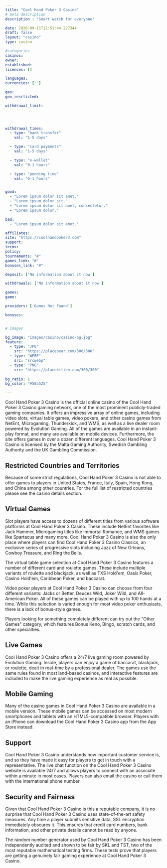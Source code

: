 ```yaml
---
title: "Cool Hand Poker 3 Casino"
# meta description
description : "Smart watch for everyone"

date: 2020-09-11T12:51:44.227344
draft: false
layout: "casino" 
type: casino

#categories
casinos: 
owner: 
established: 
licences: []

languages: 
currencies: ['']

geo: 
geo_resrticted: 

withdrawal_limit:

  
  

withdrawal_times:
  - type: "bank transfer"
    val: "1-5 days"

  - type: "card payments"
    val: "1-5 days"

  - type: "e-wallet"
    val: "0-1 hours"

  - type: "pending time"
    val: "0-1 hours"


good:
  - "Lorem ipsum dolor sit amet."
  - "Lorem ipsum dolor sit."
  - "Lorem ipsum dolor sit amet, consectetur."
  - "Lorem ipsum dolor."

bad:
  - "Lorem ipsum dolor sit amet."

affiliates: 
site: "https://coolhandpoker3.com"
support: 
terms:
policy:
tournaments: "#"
games_link: "#"
bonuses_link: "#"

deposit: ['No information about it now']

withdrawals: ['No information about it now']

games: 
game:

providers: ['Games Not Found']

bonuses:


# images

bg_image: "images/casino/casino-bg.jpg"  
feature:
  - type: "JPG" 
    src: "https://placebear.com/300/300"
  - type: "WEBP"
    src: "srcwebp"
  - type: "PNG"
    src: "https://placekitten.com/300/300"  
 
bg_ratio: 1 
bg_color: "#58a525"  

---
```


Cool Hand Poker 3 Casino is the official online casino of the Cool Hand Poker 3 Casino gaming network, one of the most prominent publicly-traded gaming companies. It offers an impressive array of online games, including video slots, virtual table games, video pokers, and other casino games from NetEnt, Microgaming, Thunderkick, and WMS, as well as a live dealer room powered by Evolution Gaming. All of the games are available in an instant-play format, and many are available on mobile devices. Furthermore, the site offers games in over a dozen different languages. Cool Hand Poker 3 Casino is licensed by the Malta Gaming Authority, Swedish Gambling Authority and the UK Gambling Commission.

## Restricted Countries and Territories
Because of some strict regulations, Cool Hand Poker 3 Casino is not able to offer games to players in United States, France, Italy, Spain, Hong Kong, and China among other countries. For the full list of restricted countries please see the casino details section.

## Virtual Games
Slot players have access to dozens of different titles from various software platforms at Cool Hand Poker 3 Casino. These include NetEnt favorites like Jack Hammer, Microgaming titles like Immortal Romance, and WMS games like Spartacus and many more. Cool Hand Poker 3 Casino is also the only place where players can find Cool Hand Poker 3 Casino Classics, an exclusive series of progressive slots including Jazz of New Orleans, Cowboy Treasure, and Ring the Bells.

The virtual table game selection at Cool Hand Poker 3 Casino features a number of different card and roulette games. These include multiple variants of roulette and blackjack, as well as TXS Hold'em, Oasis Poker, Casino Hold'em, Caribbean Poker, and baccarat.

Video poker players at Cool Hand Poker 3 Casino can choose from four different variants: Jacks or Better, Deuces Wild, Joker Wild, and All-American Poker. All of these games can be played with up to 100 hands at a time. While this selection is varied enough for most video poker enthusiasts, there is a lack of bonus-style games.

Players looking for something completely different can try out the "Other Games" category, which features Bonus Keno, Bingo, scratch cards, and other specialties.

## Live Games
Cool Hand Poker 3 Casino offers a 24/7 live gaming room powered by Evolution Gaming. Inside, players can enjoy a game of baccarat, blackjack, or roulette, dealt in real-time by a professional dealer. The games use the same rules found in most land-based casinos, and interactive features are included to make the live gaming experience as real as possible.

## Mobile Gaming
Many of the casino games in Cool Hand Poker 3 Casino are available in a mobile version. These mobile games can be accessed on most modern smartphones and tablets with an HTML5-compatible browser. Players with an iPhone can download the Cool Hand Poker 3 Casino app from the App Store instead.

## Support
Cool Hand Poker 3 Casino understands how important customer service is, and so they have made it easy for players to get in touch with a representative. The live chat function on the Cool Hand Poker 3 Casino website is available 24/7 and allows players to connect with an associate within a minute in most cases. Players can also email the casino or call them with the international phone number.

## Security and Fairness
Given that Cool Hand Poker 3 Casino is this a reputable company, it is no surprise that Cool Hand Poker 3 Casino uses state-of-the-art safety measures. Any time a player submits sensitive data, SSL encryption immediately obscures it. This ensures that credit card numbers, bank information, and other private details cannot be read by anyone.

The random number generator used by Cool Hand Poker 3 Casino has been independently audited and shown to be fair by SKL and TST, two of the most reputable mathematical testing firms. These tests prove that players are getting a genuinely fair gaming experience at Cool Hand Poker 3 Casino.